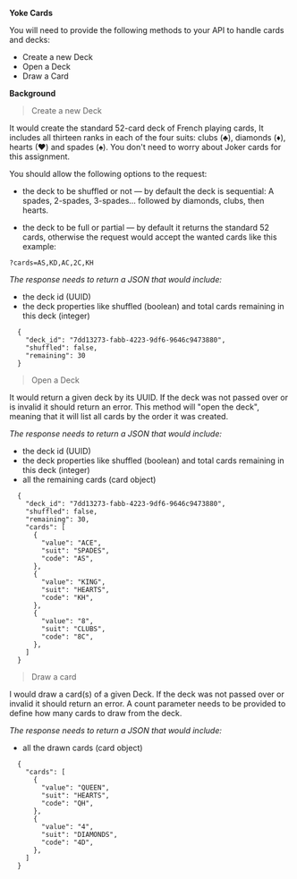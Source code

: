 **Yoke Cards**

You will need to provide the following methods to your API to handle cards
and decks:

- Create a new Deck
- Open a Deck
- Draw a Card

**Background** 

> Create a new Deck

It would create the standard 52-card deck of French playing cards, It includes
all thirteen ranks in each of the four suits: clubs (♣), diamonds (♦), hearts (♥)
and spades (♠). You don't need to worry about Joker cards for this
assignment.

You should allow the following options to the request:

- the deck to be shuffled or not — by default the deck is sequential: A
  spades, 2-spades, 3-spades... followed by diamonds, clubs, then hearts.

- the deck to be full or partial — by default it returns the standard 52
cards, otherwise the request would accept the wanted cards like this example:

`?cards=AS,KD,AC,2C,KH`

_The response needs to return a JSON that would include:_

- the deck id (UUID)
- the deck properties like shuffled (boolean) and total cards remaining in this deck (integer)

```
  {
    "deck_id": "7dd13273-fabb-4223-9df6-9646c9473880",
    "shuffled": false,
    "remaining": 30
  }
```

> Open a Deck

It would return a given deck by its UUID. If the deck was not passed over or is
invalid it should return an error. This method will "open the deck", meaning that
it will list all cards by the order it was created.

_The response needs to return a JSON that would include:_

- the deck id (UUID)
- the deck properties like shuffled (boolean) and total cards remaining in this deck (integer)
- all the remaining cards (card object)

```
  {
    "deck_id": "7dd13273-fabb-4223-9df6-9646c9473880",
    "shuffled": false,
    "remaining": 30,
    "cards": [
      {
        "value": "ACE",
        "suit": "SPADES",
        "code": "AS",
      },
      {
        "value": "KING",
        "suit": "HEARTS",
        "code": "KH",
      },
      {
        "value": "8",
        "suit": "CLUBS",
        "code": "8C",
      },
    ]
  }
```

> Draw a card

I would draw a card(s) of a given Deck. If the deck was not passed over or
invalid it should return an error. A count parameter needs to be provided to
define how many cards to draw from the deck.

_The response needs to return a JSON that would include:_

- all the drawn cards (card object)

```
  {
    "cards": [
      {
        "value": "QUEEN",
        "suit": "HEARTS",
        "code": "QH",
      },
      {
        "value": "4",
        "suit": "DIAMONDS",
        "code": "4D",
      },
    ] 
  }
```